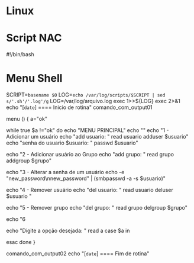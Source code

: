 # Linux
# Script NAC 

#!/bin/bash

# Menu Shell


SCRIPT=`basename $0`
LOG=`echo /var/log/scripts/$SCRIPT | sed s/'.sh'/'.log'/g`
LOG=/var/log/arquivo.log
exec 1>>${LOG}
exec 2>&1
echo "[`date`] ==== Inicio de rotina"
comando_com_output01

menu ()
{
a="ok"

while true $a !="ok"
do
   echo "MENU PRINCIPAL"
   echo ""
   echo "1 - Adicionar um usuário echo "add usuario: "
	read usuario
	adduser $usuario"
    echo "senha do usuario $usuario: "
	passwd $usuario"

   echo "2 - Adicionar usuário ao Grupo echo "add grupo: "
	read grupo
	addgroup $grupo"

   echo "3 - Alterar a senha de um usuário echo -e "new_password\nnew_password" | (smbpasswd -a -s $usuario)"

   echo "4 - Remover usuário echo "del usuario: "
	read usuario
	deluser $usuario "

   echo "5 - Remover grupo echo "del grupo: "
	read grupo
	delgroup $grupo"
	
   echo "6

   echo "Digite a opção desejada: "
   read a
   case $a in

	

   esac
done
}

comando_com_output02
echo "[`date`] ==== Fim de rotina"



